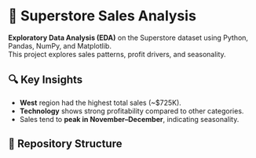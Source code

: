 # 🛒 Superstore Sales Analysis

**Exploratory Data Analysis (EDA)** on the Superstore dataset using Python, Pandas, NumPy, and Matplotlib.  
This project explores sales patterns, profit drivers, and seasonality.

## 🔍 Key Insights
- **West** region had the highest total sales (~$725K).
- **Technology** shows strong profitability compared to other categories.
- Sales tend to **peak in November–December**, indicating seasonality.

## 📁 Repository Structure
